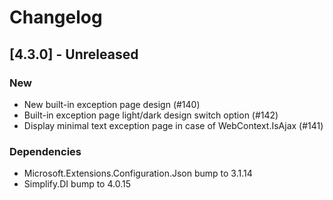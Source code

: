 # Changelog

## [4.3.0] - Unreleased

### New

- New built-in exception page design (#140)
- Built-in exception page light/dark design switch option (#142)
- Display minimal text exception page in case of WebContext.IsAjax (#141)

### Dependencies

- Microsoft.Extensions.Configuration.Json bump to 3.1.14
- Simplify.DI bump to 4.0.15
